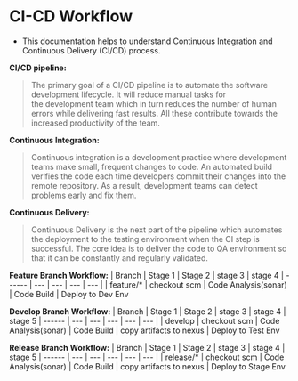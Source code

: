 # CI-CD Workflow
- This documentation helps to understand Continuous Integration and Continuous Delivery (CI/CD) process.

**CI/CD pipeline:**
> The primary goal of a CI/CD pipeline is to automate the software development lifecycle. It will reduce manual tasks for the development team which in turn reduces the number of human errors while delivering fast results. All these contribute towards the increased productivity of the team.

**Continuous Integration:**
> Continuous integration is a development practice where development teams make small, frequent changes to code. An automated build verifies the code each time developers commit their changes into the remote repository. As a result, development teams can detect problems early and fix them.

**Continuous Delivery:**
> Continuous Delivery is the next part of the pipeline which automates the deployment to the testing environment when the CI step is successful. The core idea is to deliver the code to QA environment so that it can be constantly and regularly validated.

**Feature Branch Workflow:**
| Branch | Stage 1 | Stage 2 | stage 3 | stage 4
| ------ | --- | --- | --- | --- |
| feature/* | checkout scm | Code Analysis(sonar) | Code Build | Deploy to Dev Env


**Develop Branch Workflow:**
| Branch | Stage 1 | Stage 2 | stage 3 | stage 4 | stage 5
| ------ | --- | --- | --- | --- | --- |
| develop | checkout scm | Code Analysis(sonar) | Code Build | copy artifacts to nexus | Deploy to Test Env

**Release Branch Workflow:**
| Branch | Stage 1 | Stage 2 | stage 3 | stage 4 | stage 5
| ------ | --- | --- | --- | --- | --- |
| release/* | checkout scm | Code Analysis(sonar) | Code Build | copy artifacts to nexus | Deploy to Stage Env
